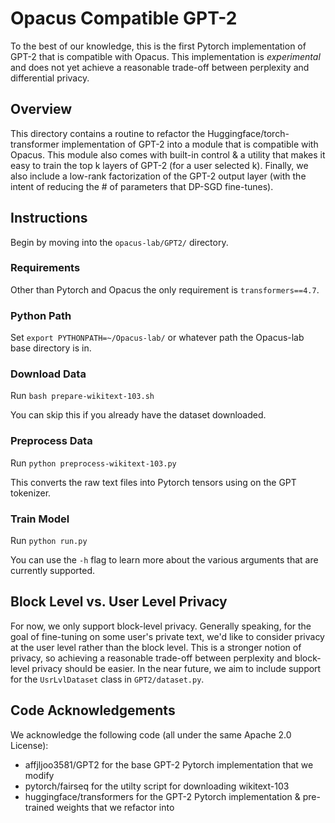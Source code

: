 # Opacus Compatible GPT-2

To the best of our knowledge, this is the first Pytorch implementation of GPT-2
that is compatible with Opacus. This implementation is *experimental* and does
not yet achieve a reasonable trade-off between perplexity and differential 
privacy.

## Overview

This directory contains a routine to refactor the Huggingface/torch-transformer
implementation of GPT-2 into a module that is compatible with Opacus. This 
module also comes with built-in control & a utility that makes it easy to 
train the top k layers of GPT-2 (for a user selected k). Finally, we also 
include a low-rank factorization of the GPT-2 output layer (with the intent of 
reducing the # of parameters that DP-SGD fine-tunes).

## Instructions
Begin by moving into the `opacus-lab/GPT2/` directory.

### Requirements
Other than Pytorch and Opacus the only requirement is `transformers==4.7`.

### Python Path
Set `export PYTHONPATH=~/Opacus-lab/` or whatever path the Opacus-lab base
directory is in.

### Download Data
Run `bash prepare-wikitext-103.sh`

You can skip this if you already have the dataset downloaded.

### Preprocess Data
Run `python preprocess-wikitext-103.py`

This converts the raw text files into Pytorch tensors using on the GPT tokenizer.

### Train Model
Run `python run.py`

You can use the `-h` flag to learn more about the various arguments that are
currently supported.

## Block Level vs. User Level Privacy
For now, we only support block-level privacy. Generally speaking, for the
goal of fine-tuning on some user's private text, we'd like to consider
privacy at the user level rather than the block level. This is a stronger
notion of privacy, so achieving a reasonable trade-off between perplexity
and block-level privacy should be easier. In the near future, we aim to include
support for the `UsrLvlDataset` class in `GPT2/dataset.py`. 


## Code Acknowledgements 
We acknowledge the following code (all under the same Apache 2.0 License):
- affjljoo3581/GPT2 for the base GPT-2 Pytorch implementation that we modify
- pytorch/fairseq for the utilty script for downloading wikitext-103
- huggingface/transformers for the GPT-2 Pytorch implementation & pre-trained weights
that we refactor into
